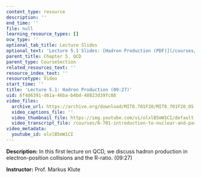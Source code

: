 ```yaml
---
content_type: resource
description: ''
end_time: ''
file: null
learning_resource_types: []
ocw_type: ''
optional_tab_title: Lecture Slides
optional_text: 'Lecture 5.1 Slides: [Hadron Production (PDF)](/courses/8-701-introduction-to-nuclear-and-particle-physics-fall-2020/resources/mit8_701f20_lec5-1)'
parent_title: Chapter 5. QCD
parent_type: CourseSection
related_resources_text: ''
resource_index_text: ''
resourcetype: Video
start_time: ''
title: 'Lecture 5.1: Hadron Production (09:27)'
uid: 6f4d6391-d61a-46ba-b4bd-48823d39fc88
video_files:
  archive_url: https://archive.org/download/MIT8.701F20/MIT8_701F20_05-01_hadrons_300k.mp4
  video_captions_file: ''
  video_thumbnail_file: https://img.youtube.com/vi/olxlB5mW1CI/default.jpg
  video_transcript_file: /courses/8-701-introduction-to-nuclear-and-particle-physics-fall-2020/7f3ade3641be68c99d08e6d37d2e1edc_olxlB5mW1CI.pdf
video_metadata:
  youtube_id: olxlB5mW1CI
---
```


**Description:** In this first lecture on QCD, we discuss hadron production in electron-position collisions and the R-ratio. (09:27)

**Instructor:** Prof. Markus Klute

